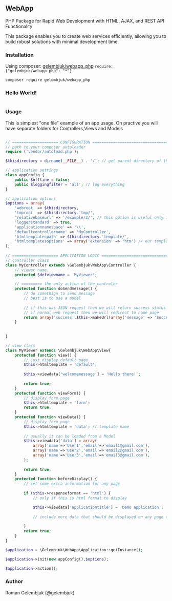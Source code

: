 ## WebApp

PHP Package for Rapid Web Development with HTML, AJAX, and REST API Functionality

This package enables you to create web services efficiently, allowing you to build robust solutions with minimal development time.



### Installation
Using composer: [gelembjuk/webapp_php](http://packagist.org/packages/gelembjuk/webapp_php) ``` require: {"gelembjuk/webapp_php": "*"} ```

```
composer require gelembjuk/webapp_php
```

### Hello World!

```

```

### Usage

This is simplest "one file" example of an app usage. On practive you will have separate folders for Controllers,Views and Models

```php

// ==================== CONFIGURATION ==================================
// path to your composer autoloader
require ('vendor/autoload.php');

$thisdirectory = dirname(__FILE__) . '/'; // get parent directory of this script

// application settings
class appConfig {
    public $offline = false;
    public $loggingfilter = 'all'; // log everything
}

// application options
$options = array(
    'webroot' => $thisdirectory,
    'tmproot' => $thisdirectory.'tmp/',
    'relativebaseurl' => '/example/2/', // this option is useful only if default Router is used.
    'loggerstandard' => true,
    'applicationnamespace' => '\\',
    'defaultcontrollername' => 'MyController',
    'htmltemplatespath' => $thisdirectory.'template/',
    'htmltemplatesoptions' => array('extension' => 'htm') // our templates will have HTML extension
);
 
// ==================== APPLICATION LOGIC ==================================
// controller class
class MyController extends \Gelembjuk\WebApp\Controller {
    // viewer name.
    protected $defviewname = 'MyViewer';

    // ========= the only action of the controler
    protected function doSendmessage() {
        // do somethign to send message
        // best is to use a model 
        
        // if this was JSON request then we will return success status
        // if normal web request then we will redirect to home page
        return array('success',$this->makeUrl(array('message' => 'Successfully sent')));
    }
    
    
}

// view class
class MyViewer extends \Gelembjuk\WebApp\View{
    protected function view() {
        // just display default page
        $this->htmltemplate = 'default';
        
        $this->viewdata['welcomemessage'] = 'Hello there!';
        
        return true;
    }
    protected function viewForm() {
        // display form page
        $this->htmltemplate = 'form';
        return true;
    }
    protected function viewData() {
        // display form page
        $this->htmltemplate = 'data'; // template name
        
        // usually it can be loaded from a Model
        $this->viewdata['data'] = array(
            array('name'=>'User1','email'=>'email1@gmail.com'),
            array('name'=>'User2','email'=>'email2@gmail.com'),
            array('name'=>'User3','email'=>'email3@gmail.com'),
        );
        
        return true;
    }
    protected function beforeDisplay() {
        // set some extra information for any page
        
        if ($this->responseformat == 'html') {
            // only if this is html format to display

            $this->viewdata['applicationtitle'] = 'Demo application';
            
            // include more data that should be displayed on any page of a site
            
        }
        return true;
    }
}

$application = \Gelembjuk\WebApp\Application::getInstance();

$application->init(new appConfig(),$options);

$application->action();

```

### Author

Roman Gelembjuk (@gelembjuk)

